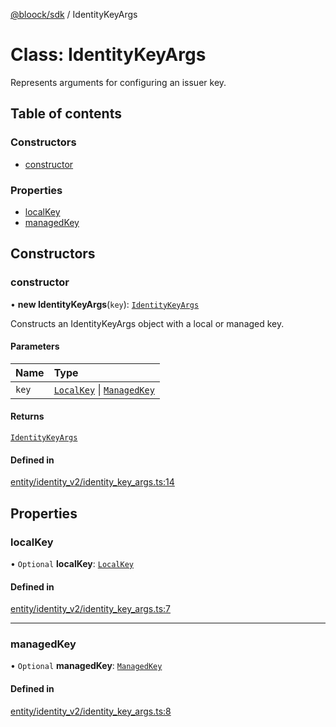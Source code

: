 [@bloock/sdk](../index.md) / IdentityKeyArgs

# Class: IdentityKeyArgs

Represents arguments for configuring an issuer key.

## Table of contents

### Constructors

- [constructor](IdentityKeyArgs.md#constructor)

### Properties

- [localKey](IdentityKeyArgs.md#localkey)
- [managedKey](IdentityKeyArgs.md#managedkey)

## Constructors

### constructor

• **new IdentityKeyArgs**(`key`): [`IdentityKeyArgs`](IdentityKeyArgs.md)

Constructs an IdentityKeyArgs object with a local or managed key.

#### Parameters

| Name | Type |
| :------ | :------ |
| `key` | [`LocalKey`](LocalKey.md) \| [`ManagedKey`](ManagedKey.md) |

#### Returns

[`IdentityKeyArgs`](IdentityKeyArgs.md)

#### Defined in

[entity/identity_v2/identity_key_args.ts:14](https://github.com/bloock/bloock-sdk/blob/edef30d6/languages/js/src/entity/identity_v2/identity_key_args.ts#L14)

## Properties

### localKey

• `Optional` **localKey**: [`LocalKey`](LocalKey.md)

#### Defined in

[entity/identity_v2/identity_key_args.ts:7](https://github.com/bloock/bloock-sdk/blob/edef30d6/languages/js/src/entity/identity_v2/identity_key_args.ts#L7)

___

### managedKey

• `Optional` **managedKey**: [`ManagedKey`](ManagedKey.md)

#### Defined in

[entity/identity_v2/identity_key_args.ts:8](https://github.com/bloock/bloock-sdk/blob/edef30d6/languages/js/src/entity/identity_v2/identity_key_args.ts#L8)
